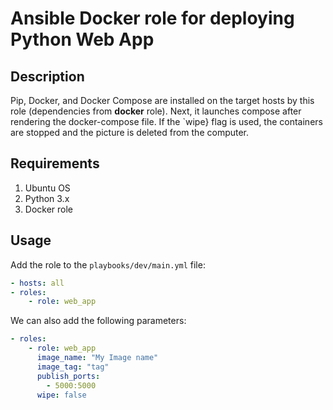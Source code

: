 # Ansible Docker role for deploying Python Web App

## Description

Pip, Docker, and Docker Compose are installed on the target hosts by this role (dependencies from **docker** role).
Next, it launches compose after rendering the docker-compose file. If the `wipe} flag is used, the containers 
are stopped and the picture is deleted from the computer.


## Requirements

1. Ubuntu OS
2. Python 3.x
3. Docker role

## Usage

Add the role to the `playbooks/dev/main.yml` file:

```yaml
- hosts: all
- roles:
    - role: web_app
```

We can also add the following parameters:

```yaml
- roles:
    - role: web_app
      image_name: "My Image name"
      image_tag: "tag"
      publish_ports:
        - 5000:5000
      wipe: false
```